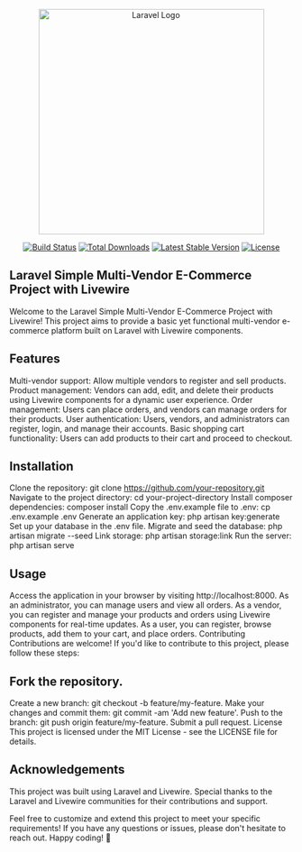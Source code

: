 <p align="center"><a href="https://laravel.com" target="_blank"><img src="https://raw.githubusercontent.com/laravel/art/master/logo-lockup/5%20SVG/2%20CMYK/1%20Full%20Color/laravel-logolockup-cmyk-red.svg" width="400" alt="Laravel Logo"></a></p>

<p align="center">
<a href="https://github.com/laravel/framework/actions"><img src="https://github.com/laravel/framework/workflows/tests/badge.svg" alt="Build Status"></a>
<a href="https://packagist.org/packages/laravel/framework"><img src="https://img.shields.io/packagist/dt/laravel/framework" alt="Total Downloads"></a>
<a href="https://packagist.org/packages/laravel/framework"><img src="https://img.shields.io/packagist/v/laravel/framework" alt="Latest Stable Version"></a>
<a href="https://packagist.org/packages/laravel/framework"><img src="https://img.shields.io/packagist/l/laravel/framework" alt="License"></a>
</p>

## Laravel Simple Multi-Vendor E-Commerce Project with Livewire

Welcome to the Laravel Simple Multi-Vendor E-Commerce Project with Livewire! This project aims to provide a basic yet functional multi-vendor e-commerce platform built on Laravel with Livewire components.

## Features
Multi-vendor support: Allow multiple vendors to register and sell products.
Product management: Vendors can add, edit, and delete their products using Livewire components for a dynamic user experience.
Order management: Users can place orders, and vendors can manage orders for their products.
User authentication: Users, vendors, and administrators can register, login, and manage their accounts.
Basic shopping cart functionality: Users can add products to their cart and proceed to checkout.

## Installation

Clone the repository: git clone https://github.com/your-repository.git
Navigate to the project directory: cd your-project-directory
Install composer dependencies: composer install
Copy the .env.example file to .env: cp .env.example .env
Generate an application key: php artisan key:generate
Set up your database in the .env file.
Migrate and seed the database: php artisan migrate --seed
Link storage: php artisan storage:link
Run the server: php artisan serve

 
## Usage
Access the application in your browser by visiting http://localhost:8000.
As an administrator, you can manage users and view all orders.
As a vendor, you can register and manage your products and orders using Livewire components for real-time updates.
As a user, you can register, browse products, add them to your cart, and place orders.
Contributing
Contributions are welcome! If you'd like to contribute to this project, please follow these steps:


## Fork the repository.

Create a new branch: git checkout -b feature/my-feature.
Make your changes and commit them: git commit -am 'Add new feature'.
Push to the branch: git push origin feature/my-feature.
Submit a pull request.
License
This project is licensed under the MIT License - see the LICENSE file for details.

## Acknowledgements
This project was built using Laravel and Livewire. Special thanks to the Laravel and Livewire communities for their contributions and support.

Feel free to customize and extend this project to meet your specific requirements! If you have any questions or issues, please don't hesitate to reach out. Happy coding! 🚀